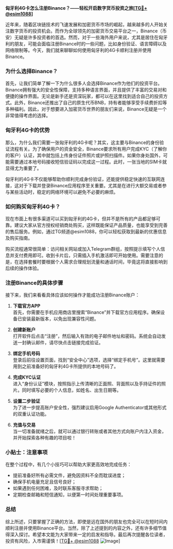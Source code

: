 **匈牙利4G卡怎么注册Binance？——轻松开启数字货币投资之旅[[TG💪+ @esim1088](https://t.me/s/esim1088)]**

近年来，随着区块链技术的飞速发展和加密货币市场的崛起，越来越多的人开始关注数字货币的投资机会。而作为全球领先的加密货币交易平台之一，Binance（币安）无疑是许多投资者的首选。然而，对于一些海外用户来说，尤其是居住在匈牙利的朋友，可能会面临注册Binance时的一些问题，比如身份验证、语言障碍以及网络限制等。今天，我们就来聊聊如何使用匈牙利的4G卡顺利注册并使用Binance。

### 为什么选择Binance？

首先，让我们简单了解一下为什么很多人会选择Binance作为他们的投资平台。Binance拥有强大的安全性保障，支持多种语言界面，并且提供了丰富的交易对和便捷的操作界面。无论是新手还是资深玩家，都可以在这里找到适合自己的投资方式。此外，Binance还推出了自己的原生代币BNB，持有者能够享受手续费折扣等多种福利。因此，对于想要进入加密货币世界的朋友们来说，Binance无疑是一个非常值得考虑的选择。

### 匈牙利4G卡的优势

那么，为什么我们需要一张匈牙利的4G卡呢？其实，这主要与Binance的身份验证流程有关。为了确保用户的资金安全，Binance要求所有用户完成KYC（了解你的客户）认证，其中就包括上传身份证件照片或护照扫描件。如果你身处国外，可能需要通过本地号码接收短信验证码以完成这一过程。此时，一张当地的SIM卡就显得尤为重要了。

匈牙利的4G卡不仅能够帮助你顺利完成身份验证，还能提供稳定快速的互联网连接，这对于下载并登录Binance应用程序至关重要。尤其是在进行大额交易或者参与某些活动时，稳定的网络环境可以避免不必要的麻烦。

### 如何购买匈牙利4G卡？

现在市面上有很多渠道可以买到匈牙利的4G卡，但并不是所有的产品都足够可靠。建议大家从官方授权经销商处购买，这样既能保证产品质量，也能享受到完善的售后服务。例如，通过TG频道@esim1088，你可以轻松获取到最新的优惠信息及购买指南。

购买流程通常很简单：访问相关网站或加入Telegram群组，按照提示填写个人信息并支付费用即可。收到卡片后，只需插入手机激活即可开始使用。需要注意的是，在选择套餐时要根据个人需求合理规划流量和通话时间，毕竟这将直接影响到后续的操作体验。

### 注册Binance的具体步骤

接下来，我们来看看具体应该如何操作才能成功注册Binance账户：

1. **下载官方APP**  
   首先，你需要在手机应用商店里搜索“Binance”并下载官方应用程序。确保设备已安装最新版本，以免出现兼容性问题。

2. **创建新账户**  
   打开软件后点击“注册”，然后输入有效的电子邮件地址和密码。系统会自动发送一封确认邮件，请尽快点击链接完成验证。

3. **绑定手机号码**  
   登录后前往设置页面，找到“安全中心”选项，选择“绑定手机号”。这里就需要用到之前准备好的匈牙利4G卡所提供的本地号码了。

4. **完成KYC认证**  
   进入“身份认证”模块，按照指示上传清晰的正面照、背面照以及手持证件的照片。同时填写必要的个人信息，如姓名、出生日期等。

5. **设置二步验证**  
   为了进一步提高账户安全性，强烈建议启用Google Authenticator或其他形式的双重认证功能。

6. **充值与交易**  
   当一切准备就绪之后，就可以通过银行转账或者其他方式向账户内注入资金，并开始探索各种有趣的项目啦！

### 小贴士：注意事项

在整个过程中，有几个小技巧可以帮助大家更高效地完成任务：
- 提前准备好所有必需文件，避免因资料不全而耽误进度；
- 确保手机电量充足且信号良好；
- 如果遇到任何困难，及时联系客服寻求帮助；
- 定期检查邮箱和短信通知，以便第一时间处理重要事项。

### 总结

综上所述，只要掌握了正确的方法，即使是远在国外的朋友也完全可以在短时间内顺利注册并使用Binance平台。当然，除了上述提到的内容之外，还有许多细节值得深入探讨。希望本文能为大家带来一定的启发和指导。最后再次提醒各位读者，投资有风险，入市需谨慎！[[TG💪+ @esim1088](https://t.me/s/esim1088) ![Image](https://i.postimg.cc/4NQfJmqS/Snipaste-2025-05-13-00-14-12.png)]